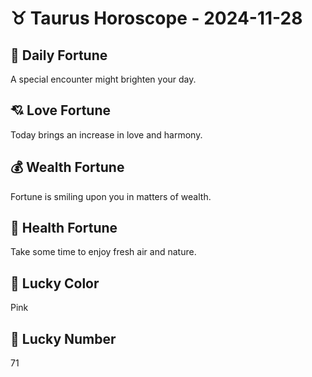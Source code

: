 # ♉ Taurus Horoscope - 2024-11-28

## 🎯 Daily Fortune

A special encounter might brighten your day.

## 💘 Love Fortune

Today brings an increase in love and harmony.

## 💰 Wealth Fortune

Fortune is smiling upon you in matters of wealth.

## 🌱 Health Fortune

Take some time to enjoy fresh air and nature.

## 🎨 Lucky Color

Pink

## 🔢 Lucky Number

71
